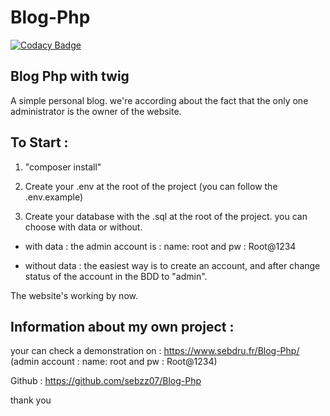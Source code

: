 # Blog-Php

[![Codacy Badge](https://api.codacy.com/project/badge/Grade/67925c5a2f0e466c925179837214daba)](https://app.codacy.com/gh/sebzz07/Blog-Php?utm_source=github.com&utm_medium=referral&utm_content=sebzz07/Blog-Php&utm_campaign=Badge_Grade_Settings)

## Blog Php with twig

A simple personal blog. 
we're according about the fact that the only one administrator is the owner of the website.

## To Start : 
1. "composer install"

2. Create your .env at the root of the project (you can follow the .env.example)

3. Create your database with the .sql at the root of the project. you can choose with data or without.

- with data : the admin account is : name: root and pw : Root@1234

- without data : the easiest way is to create an account, and after change status of the account in the BDD to "admin".

The website's working by now.

## Information about my own project : 

your can check a demonstration on : https://www.sebdru.fr/Blog-Php/ (admin account : name: root and pw : Root@1234)

Github : https://github.com/sebzz07/Blog-Php

thank you